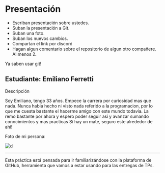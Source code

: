 # Presentación

- Escriban presentación sobre ustedes.
- Suban la presentación a Git.
- Suban una foto.
- Suban los nuevos cambios.
- Compartan el link por discord
- Hagan algun comentario sobre el repositorio de algun otro compañere. Al menos 2.

Ya saben usar git!


## Estudiante: Emiliano Ferretti

Descripción

Soy Emiliano, tengo 33 años. Empece la carrera por curiosidad mas que nada. Nunca habia hecho ni visto nada referido a la programacion, por lo que me cuesta bastante el hacerme amigo con este mundo todavia.
La remo bastante por ahora y espero poder seguir asi y avanzar sumando conocimientos y mas practicas
Si hay un mate, seguro este alrededor de ahi!

Foto de mi persona:

![d](https://i.postimg.cc/d39GpYMS/remo.jpg)



------

Esta práctica está pensada para ir familiarizándose con la plataforma de GitHub, herramienta que vamos a estar usando para las entregas de TPs.

